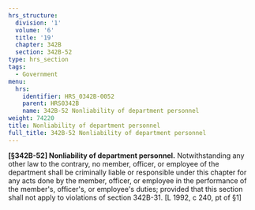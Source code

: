 ```yaml
---
hrs_structure:
  division: '1'
  volume: '6'
  title: '19'
  chapter: 342B
  section: 342B-52
type: hrs_section
tags:
  - Government
menu:
  hrs:
    identifier: HRS_0342B-0052
    parent: HRS0342B
    name: 342B-52 Nonliability of department personnel
weight: 74220
title: Nonliability of department personnel
full_title: 342B-52 Nonliability of department personnel
---
```

**[§342B-52] Nonliability of department personnel.** Notwithstanding any other law to the contrary, no member, officer, or employee of the department shall be criminally liable or responsible under this chapter for any acts done by the member, officer, or employee in the performance of the member's, officer's, or employee's duties; provided that this section shall not apply to violations of section 342B-31\. [L 1992, c 240, pt of §1]